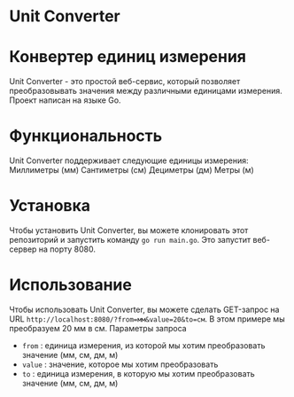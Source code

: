 # Unit Converter
# Конвертер единиц измерения

Unit Converter - это простой веб-сервис, который позволяет преобразовывать значения между различными единицами измерения. Проект написан на языке Go.
# Функциональность
Unit Converter поддерживает следующие единицы измерения:
Миллиметры (мм)
Сантиметры (см)
Дециметры (дм)
Метры (м)

# Установка
Чтобы установить Unit Converter, вы можете клонировать этот репозиторий и запустить команду `go run main.go`. Это запустит веб-сервер на порту 8080.

# Использование
Чтобы использовать Unit Converter, вы можете сделать GET-запрос на URL `http://localhost:8080/?from=мм&value=20&to=см`. В этом примере мы преобразуем 20 мм в см.
Параметры запроса
- `from` : единица измерения, из которой мы хотим преобразовать значение (мм, см, дм, м)
- `value` : значение, которое мы хотим преобразовать
- `to` : единица измерения, в которую мы хотим преобразовать значение (мм, см, дм, м)
